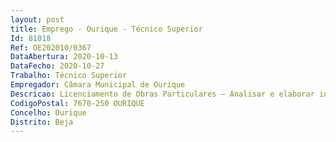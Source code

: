 ```yaml
--- 
layout: post
title: Emprego - Ourique - Técnico Superior
Id: 81018
Ref: OE202010/0367
DataAbertura: 2020-10-13
DataFecho: 2020-10-27
Trabalho: Técnico Superior
Empregador: Câmara Municipal de Ourique
Descricao: Licenciamento de Obras Particulares – Analisar e elaborar informações e ou pareceres de natureza técnica, de forma a preparar a tomada de decisão. Propor medidas de ordenamento urbanístico e a elaboração de estudos, projetos e desenvolvimento de atividades conducentes à definição e concretização das políticas de manutenção e expansão de espaços públicos. Em virtude de ser detentor da qualidade de membro efetivo da respetiva ordem profissional legalmente aprovada, pode executar as tarefas e exercer as funções que sejam permitidas pelo normativo estatutário e ou ético em vigor na mesma.
CodigoPostal: 7670-250 OURIQUE
Concelho: Ourique
Distrito: Beja
--- 
```

